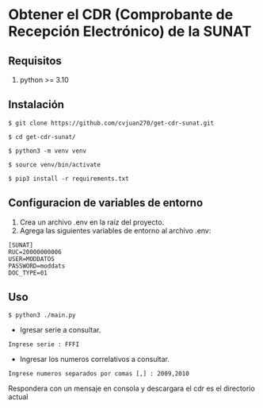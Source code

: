# Obtener el CDR (Comprobante de Recepción Electrónico) de la SUNAT

## Requisitos
1. python >= 3.10

## Instalación
```
$ git clone https://github.com/cvjuan270/get-cdr-sunat.git

$ cd get-cdr-sunat/

$ python3 -m venv venv

$ source venv/bin/activate

$ pip3 install -r requirements.txt
```

## Configuracion de variables de entorno

1. Crea un archivo .env en la raíz del proyecto.
2. Agrega las siguientes variables de entorno al archivo .env:

```
[SUNAT]
RUC=20000000006
USER=MODDATOS
PASSWORD=moddats
DOC_TYPE=01
```


## Uso
```$ python3 ./main.py```
- Igresar serie a consultar.

```(venv) juand@DESKTOP-7NGM793:~/Descargas/get-cdr-sunat$ python3 ./main.py 
Ingrese serie : FFFI
```
- Ingresar los numeros correlativos a consultar.

```Ingrese numeros separados por comas [,] : 2009,2010```

Respondera con un mensaje en consola y descargara el cdr es el directorio actual
